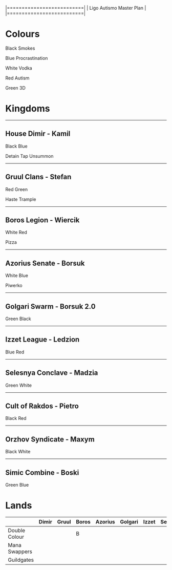 |==========================|
| Ligo Autismo Master Plan |
|==========================|

Colours
==========

Black	Smokes

Blue	Procrastination

White	Vodka

Red	Autism

Green	3D


Kingdoms
==========

----------
House Dimir - Kamil
----------
Black
Blue

Detain
Tap
Unsummon

----------
Gruul Clans - Stefan
----------
Red
Green

Haste
Trample

----------
Boros Legion - Wiercik
----------
White
Red

Pizza

----------
Azorius Senate - Borsuk
----------
White
Blue

Piwerko

----------
Golgari Swarm - Borsuk 2.0
----------
Green
Black

----------
Izzet League - Ledzion
----------
Blue
Red

----------
Selesnya Conclave - Madzia
----------
Green
White

----------
Cult of Rakdos - Pietro
----------
Black
Red

----------
Orzhov Syndicate - Maxym
----------
Black
White

----------
Simic Combine - Boski
----------
Green
Blue

Lands
==========

|   			|Dimir	|Gruul	|Boros	|Azorius	|Golgari	|Izzet	|Selesnya	|Rakdos	|Orzov	|Simic	|
|---			|---	|---	|---	|---		|---		|---	|---		|---	|---	|---	|
|Double Colour		|   	|   	|B   	|   		|   		|   	|   		|   	|   	|   	|
|Mana Swappers		|   	|   	|   	|   		|   		|   	|   		|   	|   	|   	|
|Guildgates		|   	|   	|   	|   		|   		|   	|   		|   	|   	|   	|
